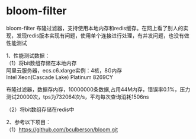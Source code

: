 # bloom-filter
bloom-filter 布隆过滤器，支持使用本地内存和redis缓存。在网上看了别人的实现，发现redis版本实现有问题，使用单个连接进行处理，有并发问题，也没有做性能测试

1、性能测试数据：  
（1）将bit数组存储在本地内存  
阿里云服务器，ecs.c6.xlarge实例：4核，8G内存  
Intel Xeon(Cascade Lake) Platinum 8269CY  

布隆过滤器，数据存内存，10000000条数据,占用44M内存，错误率0.1%，压力测试20000次，tps为732064次/s，平均每次查询消耗1506ns  

（2）将bit数组存储在redis中  

2、参考以下项目：  
（1）https://github.com/bculberson/bloom.git
